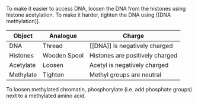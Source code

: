 To make it easier to access DNA, loosen the DNA from the histones using histone acetylation. To make it harder, tighten the DNA using [[DNA methylation]].

|Object|Analogue|Charge|
|-----|----------|-----|
|DNA|Thread|[[DNA]] is negatively charged|
|Histones|Wooden Spool|Histones are positively charged|
|Acetylate|Loosen|Acetyl is negatively charged|
|Methylate|Tighten|Methyl groups are neutral|

To loosen methylated chromatin, phosphorylate (i.e. add phosphate groups) next to a methylated amino acid.